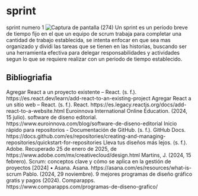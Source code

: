 # sprint
sprint numero 1
![Captura de pantalla (274)](https://github.com/user-attachments/assets/cd65df53-7947-4a30-a459-5173635f1f14)
Un sprint es un período breve de tiempo fijo en el que un equipo de scrum trabaja para completar una cantidad de trabajo establecida, se intenta enfocar en que sea mas organizado y dividi las tareas que se tienen en las historias, buscando ser una herramienta efectiva para delegar responsabilidades y actividades segun lo que se requiere realizar con un periodo de tiempo establecido.
<h2>Bibliogriafia</h2>

<p>Agregar React a un proyecto existente – React. (s. f.). https://es.react.dev/learn/add-react-to-an-existing-project Agregar React a un sitio web – React. (s. f.). React. https://es.legacy.reactjs.org/docs/add-react-to-a-website.html Euroinnova International Online Education. (2024, 15 julio). software de diseno editorial. https://www.euroinnova.com/blog/software-de-diseno-editorial Inicio rápido para repositorios - Documentación de GitHub. (s. f.). GitHub Docs. https://docs.github.com/es/repositories/creating-and-managing-repositories/quickstart-for-repositories Lleva tus diseños más lejos. (s. f.). Adobe. Recuperado 25 de enero de 2025, de https://www.adobe.com/mx/creativecloud/design.html Martins, J. (2024, 15 febrero). Scrum: conceptos clave y cómo se aplica en la gestión de proyectos [2024] • Asana. Asana. https://asana.com/es/resources/what-is-scrum Pablo. (2024, 29 noviembre). 9 mejores programas de diseño gráfico gratis y pagos (2024). Comparapps. https://www.comparapps.com/programas-de-diseno-grafico/<p>
